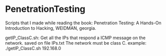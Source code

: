 # PenetrationTesting
Scripts that I made while reading the book: Penetration Testing: A Hands-On Introduction to Hacking, WEIDMAN, georgia.

getIP_ClassC.sh:
	Get all the IPs that respond a ICMP message on the network.
	saved on file IPs.txt
	The network must be class C.
	example: ./getIP_ClassC.sh 192.168.0
